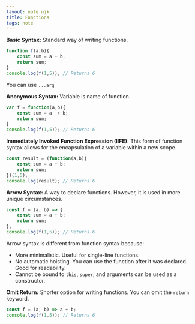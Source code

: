 ```yaml
---
layout: note.njk
title: Functions
tags: note
---
```

**Basic Syntax:** Standard way of writing functions.
```js
function f(a,b){
    const sum = a + b;
    return sum;
}
console.log(f(1,5)); // Returns 6
```
You can use `...arg`

**Anonymous Syntax:** Variable is name of function. 
```js
var f = function(a,b){
    const sum = a  + b;
    return sum;
}
console.log(f(1,5)); // Returns 6
```

**Immediately Invoked Function Expression (IIFE):** This form of function syntax allows for the encapsulation of a variable within a new scope. 
```js
const result = (function(a,b){
    const sum = a + b;
    return sum;
})(1,5);
console.log(result); // Returns 6
```

**Arrow Syntax:** A way to declare functions. However, it is used in more unique circumstances.
```js
const f = (a, b) => {
    const sum = a + b;
    return sum;
};
console.log(f(1,5)); // Returns 6
```

Arrow syntax is different from function syntax because:
- More minimalistic. Useful for single-line functions.
- No automatic hoisting. You can use the function after it was declared. Good for readability.
- Cannot be bound to `this`, `super`, and arguments can be used as a constructor.

**Omit Return:** Shorter option for writing functions. You can omit the `return` keyword.
```js
const f = (a, b) => a + b;
console.log(f(1,5)); // Returns 6
```